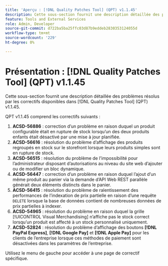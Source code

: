 ```yaml
---
title: 'Aperçu : [!DNL Quality Patches Tool] (QPT) v1.1.45'
description: Cette sous-section fournit une description détaillée des problèmes résolus par les correctifs disponibles dans [!DNL Quality Patches Tool] (QPT) v1.1.45.
feature: Tools and External Services
role: Admin, Developer
source-git-commit: d722ba5ba25ffc03d87b9eddeb2830353124055d
workflow-type: tm+mt
source-wordcount: '229'
ht-degree: 0%

---
```


# Présentation : [!DNL Quality Patches Tool] (QPT) v1.1.45

Cette sous-section fournit une description détaillée des problèmes résolus par les correctifs disponibles dans [!DNL Quality Patches Tool] (QPT) v1.1.45.

QPT v1.1.45 comprend les correctifs suivants :

1. **ACSD-56886** : correction d’un problème en raison duquel un produit configurable était en rupture de stock lorsqu’un des deux produits enfants était désactivé par une mise à jour planifiée.
1. **ACSD-56616** : résolution du problème d’affichage des produits regroupés en stock sur le storefront lorsque leurs produits simples sont en rupture de stock.
1. **ACSD-56515** : résolution du problème de l’impossibilité pour l’administrateur disposant d’autorisations au niveau du site web d’ajouter ou de modifier un bloc dynamique.
1. **ACSD-56447** : correction d’un problème en raison duquel l’ajout d’un même produit au panier via la demande d’API Web REST parallèle générait deux éléments distincts dans le panier.
1. **ACSD-56415** : résolution du problème de ralentissement des performances de l’indexation de prix partielle en raison d’une requête `DELETE` lorsque la base de données contient de nombreuses données de prix partielles à indexer.
1. **ACSD-54965** : résolution du problème en raison duquel la grille [!UICONTROL Visual Merchandising] n’affiche pas le stock correct lorsqu’un produit est affecté à un stock personnalisé uniquement.
1. **ACSD-52824** : résolution du problème d’affichage des boutons **[!DNL PayPal Express]**, **[!DNL Google Pay]** et **[!DNL Apple Pay]** pour les clients de l’entreprise lorsque ces méthodes de paiement sont désactivées dans les paramètres de l’entreprise.

Utilisez le menu de gauche pour accéder à une page de correctif spécifique.
